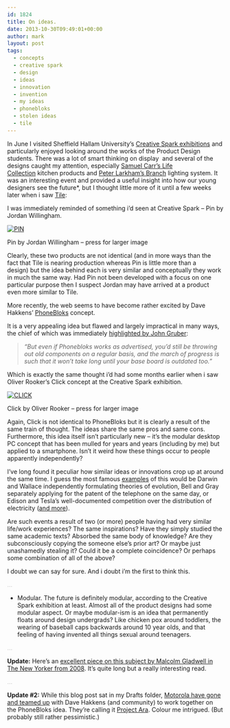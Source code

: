 ```yaml
---
id: 1824
title: On ideas.
date: 2013-10-30T09:49:01+00:00
author: mark
layout: post
tags:
  - concepts
  - creative spark
  - design
  - ideas
  - innovation
  - invention
  - my ideas
  - phonebloks
  - stolen ideas
  - tile
---
```

In June I visited Sheffield Hallam University&#8217;s [Creative Spark exhibitions](http://www.shu.ac.uk/creativespark/) and particularly enjoyed looking around the works of the Product Design students. There was a lot of smart thinking on display  and several of the designs caught my attention, especially [Samuel Carr&#8217;s Life Collection](http://samuelcarrpd.com/morphy-richards-life-collection/) kitchen products and [Peter Larkham&#8217;s Branch](http://delightinlight.org/portfolio/peter-larkam-branch-lighting-system/) lighting system. It was an interesting event and provided a useful insight into how our young designers see the future*, but I thought little more of it until a few weeks later when i saw [Tile](http://www.thetileapp.com):

<p style="text-align: center;">
  <span class="embed-youtube" style="text-align:center; display: block;"></span>
</p>

I was immediately reminded of something i&#8217;d seen at Creative Spark &#8211; Pin by Jordan Willingham.

<div id="attachment_1826" style="width: 640px" class="wp-caption aligncenter">
  <a href="/images/fromwp/2013/09/PIN-scan-900x615.jpg"><img class=" wp-image-1826" alt="PIN" src="/images/fromwp/2013/09/PIN-scan-900x615.jpg" width="630" height="431" srcset="/images/fromwp/2013/09/PIN-scan-900x615.jpg 900w, /images/fromwp/2013/09/PIN-scan-900x615-300x205.jpg 300w" sizes="(max-width: 630px) 100vw, 630px" /></a>
  
  <p class="wp-caption-text">
    Pin by Jordan Willingham &#8211; press for larger image
  </p>
</div>

Clearly, these two products are not identical (and in more ways than the fact that Tile is nearing production whereas Pin is little more than a design) but the idea behind each is very similar and conceptually they work in much the same way. Had Pin not been developed with a focus on one particular purpose then I suspect Jordan may have arrived at a product even more similar to Tile.

More recently, the web seems to have become rather excited by Dave Hakkens&#8217; [PhoneBloks](http://www.phonebloks.com) concept.

<p style="text-align: center;">
  <span class="embed-youtube" style="text-align:center; display: block;"></span>
</p>

It is a very appealing idea but flawed and largely impractical in many ways, the chief of which was immediately [highlighted by John Gruber](http://daringfireball.net/linked/2013/09/15/phonebloks):

> _&#8220;But even if Phonebloks works as advertised, you’d still be throwing out old components on a regular basis, and the march of progress is such that it won’t take long until your base board is outdated too.&#8221;_

Which is exactly the same thought i&#8217;d had some months earlier when i saw Oliver Rooker&#8217;s Click concept at the Creative Spark exhibition.

<div id="attachment_1827" style="width: 640px" class="wp-caption aligncenter">
  <a href="/images/fromwp/2013/09/CLICK-scan-900x615.jpg"><img class=" wp-image-1827" alt="CLICK" src="/images/fromwp/2013/09/CLICK-scan-900x615.jpg" width="630" height="431" srcset="/images/fromwp/2013/09/CLICK-scan-900x615.jpg 900w, /images/fromwp/2013/09/CLICK-scan-900x615-300x205.jpg 300w" sizes="(max-width: 630px) 100vw, 630px" /></a>
  
  <p class="wp-caption-text">
    Click by Oliver Rooker &#8211; press for larger image
  </p>
</div>

Again, Click is not identical to PhoneBloks but it is clearly a result of the same train of thought. The ideas share the same pros and same cons. Furthermore, this idea itself isn&#8217;t particularly new &#8211; it&#8217;s the modular desktop PC concept that has been mulled for years and years (including by me) but applied to a smartphone. Isn&#8217;t it weird how these things occur to people apparently independently?

I&#8217;ve long found it peculiar how similar ideas or innovations crop up at around the same time. I guess the most famous [examples](http://www.cracked.com/blog/the-5-strangest-cases-simultaneous-invention/) of this would be Darwin and Wallace independently formulating theories of evolution, Bell and Gray separately applying for the patent of the telephone on the same day, or Edison and Tesla&#8217;s well-documented competition over the distribution of electricity ([and more](http://theoatmeal.com/comics/tesla)).

Are such events a result of two (or more) people having had very similar life/work experiences? The same inspirations? Have they simply studied the same academic texts? Absorbed the same body of knowledge? Are they subconsciously copying the someone else&#8217;s prior art? Or maybe just unashamedly stealing it? Could it be a complete coincidence? Or perhaps some combination of all of the above?

I doubt we can say for sure. And i doubt i&#8217;m the first to think this.

<span style="color: #c0c0c0;">&#8230;</span>

* Modular. The future is definitely modular, according to the Creative Spark exhibition at least. Almost all of the product designs had some modular aspect. Or maybe modular-ism is an idea that permanently floats around design undergrads? Like chicken pox around toddlers, the wearing of baseball caps backwards around 10 year olds, and that feeling of having invented all things sexual around teenagers.

<span style="color: #c0c0c0;">&#8230;</span>

**Update:** Here&#8217;s an [excellent piece on this subject by Malcolm Gladwell in The New Yorker from 2008](http://www.newyorker.com/reporting/2008/05/12/080512fa_fact_gladwell?currentPage=all). It&#8217;s quite long but a really interesting read.

<span style="color: #c0c0c0;">&#8230;</span>

**Update #2:** While this blog post sat in my Drafts folder, [Motorola have gone and teamed up](http://www.theverge.com/2013/10/29/5041336/motorola-project-ara-modular-smartphones) with Dave Hakkens (and community) to work together on the PhoneBloks idea. They&#8217;re calling it [Project Ara](http://motorola-blog.blogspot.jp/2013/10/goodbye-sticky-hello-ara.html). Colour me intrigued. (But probably still rather pessimistic.)

&nbsp;